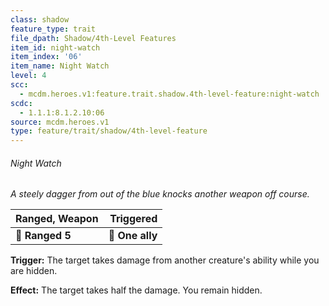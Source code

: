 ```yaml
---
class: shadow
feature_type: trait
file_dpath: Shadow/4th-Level Features
item_id: night-watch
item_index: '06'
item_name: Night Watch
level: 4
scc:
  - mcdm.heroes.v1:feature.trait.shadow.4th-level-feature:night-watch
scdc:
  - 1.1.1:8.1.2.10:06
source: mcdm.heroes.v1
type: feature/trait/shadow/4th-level-feature
---
```


###### Night Watch

*A steely dagger from out of the blue knocks another weapon off course.*

| **Ranged, Weapon** |   **Triggered** |
| ------------------ | --------------: |
| **📏 Ranged 5**    | **🎯 One ally** |

**Trigger:** The target takes damage from another creature's ability while you are hidden.

**Effect:** The target takes half the damage. You remain hidden.
